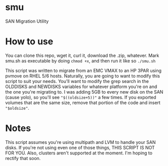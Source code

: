 # smu
SAN Migration Utility

# How to use
You can clone this repo, wget it, curl it, download the .zip, whatever. Mark smu.sh as executable by doing ```chmod +x```, and then run it like so ```./smu.sh```

This script was written to migrate from an EMC VMAX to an HP 3PAR using pvmove on RHEL 5/6 hosts. Naturally, you are going to want to modify this script to suit your needs. You'll want to modify the grep search in the OLDDISKS and NEWDISKS variables for whatever platform you're on and the one you're migrating to. I was adding 5GB to every new disk on the SAN (cause yolo), so you'll see ```"$((oldsize+5))"``` a few times. If you exported volumes that are the same size, remove that portion of the code and insert ```"$oldsize"```.

# Notes
This script assumes you're using multipath and LVM to handle your SAN disks. If you're not using even one of those things, THIS SCRIPT IS NOT FOR YOU. Also, clusters aren't supported at the moment. I'm hoping to rectify that soon.
